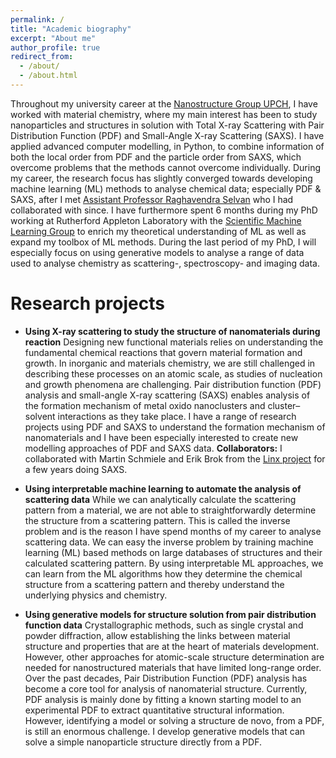 ```yaml
---
permalink: /
title: "Academic biography"
excerpt: "About me"
author_profile: true
redirect_from: 
  - /about/
  - /about.html
---
```


Throughout my university career at the [Nanostructure Group UPCH](https://nanostructure-cph.com/), I have worked with material chemistry, where my main interest has been to study nanoparticles and structures in solution with Total X-ray Scattering with Pair Distribution Function (PDF) and Small-Angle X-ray Scattering (SAXS). I have applied advanced computer modelling, in Python, to combine information of both the local order from PDF and the particle order from SAXS, which overcome problems that the methods cannot overcome individually. 
During my career, the research focus has slightly converged towards developing machine learning (ML) methods to analyse chemical data; especially PDF & SAXS, after I met [Assistant Professor Raghavendra Selvan](https://raghavian.github.io/) who I had collaborated with since. I have furthermore spent 6 months during my PhD working at Rutherford Appleton Laboratory with the [Scientific Machine Learning Group](https://www.scd.stfc.ac.uk/Pages/Scientific-Machine-Learning.aspx) to enrich my theoretical understanding of ML as well as expand my toolbox of ML methods.
During the last period of my PhD, I will especially focus on using generative models to analyse a range of data used to analyse chemistry as scattering-, spectroscopy- and imaging data.


Research projects
=======

* **Using X-ray scattering to study the structure of nanomaterials during reaction**
Designing new functional materials relies on understanding the fundamental chemical reactions that govern material formation and growth. In inorganic and materials chemistry, we are still challenged in describing these processes on an atomic scale, as studies of nucleation and growth phenomena are challenging. Pair distribution function (PDF) analysis and small-angle X-ray scattering (SAXS) enables analysis of the formation mechanism of metal oxido nanoclusters and cluster–solvent interactions as they take place. 
I have a range of research projects using PDF and SAXS to understand the formation mechanism of nanomaterials and I have been especially interested to create new modelling approaches of PDF and SAXS data. 
**Collaborators:** I collaborated with Martin Schmiele and Erik Brok from the [Linx project](https://linxassociation.com/) for a few years doing SAXS.

* **Using interpretable machine learning to automate the analysis of scattering data**
While we can analytically calculate the scattering pattern from a material, we are not able to straightforwardly determine the structure from a scattering pattern. This is called the inverse problem and is the reason I have spend months of my career to analyse scattering data. We can easy the inverse problem by training machine learning (ML) based methods on large databases of structures and their calculated scattering pattern. By using interpretable ML approaches, we can learn from the ML algorithms how they determine the chemical structure from a scattering pattern and thereby understand the underlying physics and chemistry.

* **Using generative models for structure solution from pair distribution function data**
Crystallographic methods, such as single crystal and powder diffraction, allow establishing the links between material structure and properties that are at the heart of materials development. However, other approaches for atomic-scale structure determination are needed for nanostructured materials that have limited long-range order. Over the past decades, Pair Distribution Function (PDF) analysis has become a core tool for analysis of nanomaterial structure. Currently, PDF analysis is mainly done by fitting a known starting model to an experimental PDF to extract quantitative structural information. However, identifying a model or solving a structure de novo, from a PDF, is still an enormous challenge. I develop generative models that can solve a simple nanoparticle structure directly from a PDF. 
